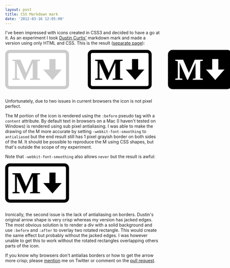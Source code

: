```yaml
---
layout: post
title: CSS Markdown mark
date: '2012-03-16 12:05:00'
---
```


I've been impressed with icons created in CSS3 and decided to have a go at it. As an experiment I took [Dustin Curtis'][] markdown mark and made a version using only HTML and CSS. This is the result ([separate page][]):

[Dustin Curtis']: http://dcurt.is/the-markdown-mark
[separate page]: http://dl.dropbox.com/u/3415875/Blog/CSS%20Markdown%20mark/markdown.html

<style type="text/css" media="screen">
    .markdown {
        position:relative;
        border:10px solid gray;
        width:188px; height:108px;
        border-radius:15px;
        -webkit-font-smoothing:antialiased;
    }
    .markdown:before {
        color:gray;
        font:bold 100px "Gill Sans";
        content:"M";
        position:absolute;
        top:-4px;
        left:12px;
    }
    .markdown .stem {
        border:10px solid gray;
        position:absolute;
        height:30px;
        right:34px;
        top:20px;
    }
    .markdown .arrow {
        width:0;
        height:0;
        position:absolute;
        bottom:0px;
        right:14px;
        border-style:solid;
        border-width:34px 30px 20px 30px;
        border-color:gray transparent transparent transparent;
    }

    .markdown.spec {
        border-color:#ccc;
    }
    .markdown.spec:before {
        color:#ccc;
    }
    .markdown.spec .stem {
        border-color:#ccc;
    }
    .markdown.spec .arrow {
        border-top-color:#ccc;
    }

    .markdown.cutout {
        border-color:black;
    }
    .markdown.cutout:before {
        color:black;
    }
    .markdown.cutout .stem {
        border-color:black;
    }
    .markdown.cutout .arrow {
        border-top-color:black;
    }

    .markdown.solid {
        background-color:black;
        border-color:black;
    }
    .markdown.solid:before {
        color:white;
    }
    .markdown.solid .stem {
        border-color:white;
    }
    .markdown.solid .arrow {
        border-top-color:white;
    }

    /* Not part of the actual icons */
    .cutout-positioner {
        position:absolute;
        top:0px;
        left:269px;
    }

    .solid-positioner {
        position:absolute;
        top:0px;
        left:530px;
    }

    /* Make the spec background white because it doesn't really work with my blog's background */
    .markdown.spec {
        background-color:white;
    }
    /* Make the cutout background white as well, it works on my blog's background but it looks weird
    next to the specs white background */
    .markdown.cutout {
        background-color:white;
    }

</style>
<div style="position:relative; margin-bottom:30px;">
    <div class="markdown spec">
        <div class="stem"></div>
        <div class="arrow"></div>
    </div>
    <div class="cutout-positioner">
        <div class="markdown cutout">
            <div class="stem"></div>
            <div class="arrow"></div>
        </div>
    </div>
    <div class="solid-positioner">
        <div class="markdown solid">
            <div class="stem"></div>
            <div class="arrow"></div>
        </div>
    </div>
</div>

<p>
Unfortunately, due to two issues in current browsers the icon is not pixel perfect.
</p>

<p>
The M portion of the icon is rendered using the <code>:before</code> pseudo tag with a <code>content</code> attribute. By default text in browsers on a Mac (I haven't tested on Windows) is rendered using sub pixel antialiasing. I was able to make the drawing of the M more accurate by setting <code>-webkit-font-smoothing</code> to <code>antialiased</code> but the end result still has 1 pixel grayish border on both sides of the M. It should be possible to reproduce the M using CSS shapes, but that's outside the scope of my experiment.
</p>

<p>
Note that <code>-webkit-font-smoothing</code> also allows <code>never</code> but the result is awful:
</p>

<style type="text/css" media="screen">
    .markdown.cutout {
        -webkit-font-smoothing:none;
    }
</style>

<div style="margin-bottom:30px;">
    <div class="markdown cutout">
        <div class="stem"></div>
        <div class="arrow"></div>
    </div>
</div>

<p>
Ironically, the second issue is the lack of antialiasing on borders. Dustin's original arrow shape is very crisp whereas my version has jacked edges. The most obvious solution is to render a div with a solid background and use <code>:before</code> and <code>:after</code> to overlay two rotated rectangle. This would create the same effect but probably without the jacked edges. I was however unable to get this to work without the rotated rectangles overlapping others parts of the icon.
</p>

<p>
If you know why browsers don't antialias borders or how to get the arrow more crisp; please <a href="https://twitter.com/klaaspieter">mention</a> me on Twitter or comment on the <a href="https://github.com/dcurtis/markdown-mark/pull/5">pull request</a>.
</p>